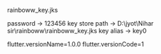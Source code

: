 
rainboww_key.jks

password -> 123456
key store path ->  D:\jyot\Nihar sir\rainboww\rainboww_key.jks
key alias -> key0

flutter.versionName=1.0.0
flutter.versionCode=1
